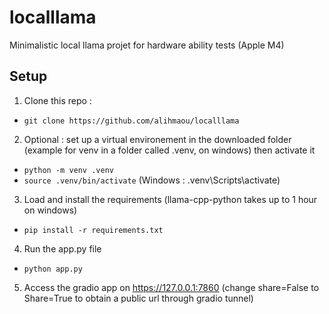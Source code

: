 # localllama
Minimalistic local llama projet for hardware ability tests (Apple M4)

## Setup
1. Clone this repo :
- `git clone https://github.com/alihmaou/localllama`
2. Optional : set up a virtual environement in the downloaded folder (example for venv in a folder called .venv, on windows) then activate it
- `python -m venv .venv`
- `source .venv/bin/activate` (Windows : .venv\Scripts\activate)
3. Load and install the requirements (llama-cpp-python takes up to 1 hour on windows)
- `pip install -r requirements.txt`
4. Run the app.py file 
- `python app.py`
5. Access the gradio app on https://127.0.0.1:7860 (change share=False to Share=True to obtain a public url through gradio tunnel)
